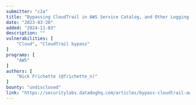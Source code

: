 ```yaml
---
submitter: "c2a"
title: "Bypassing CloudTrail in AWS Service Catalog, and Other Logging Research"
date: "2023-03-20"
added: "2024-11-03"
description: ""
vulnerabilities: [
    "Cloud", "CloudTrail bypass"
]
programs: [
    "AWS"
]
authors: [
    "Nick Frichette (@frichette_n)"
]
bounty: "undisclosed"
link: "https://securitylabs.datadoghq.com/articles/bypass-cloudtrail-aws-service-catalog-and-other/"
---
```




